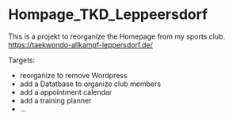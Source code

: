 # Hompage_TKD_Leppeersdorf
This is a projekt to reorganize the Homepage from my sports club.
https://taekwondo-allkampf-leppersdorf.de/

Targets:
  - reorganize to remove Wordpress
  - add a Datatbase to organize club members
  - add a appointment calendar
  - add a training planner
  - ...
